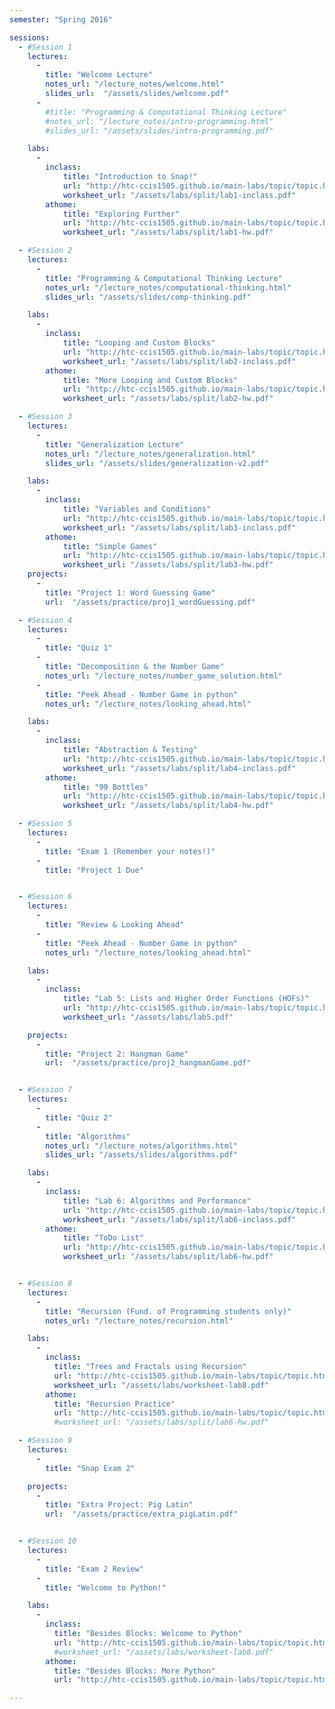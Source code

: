 ```yaml
---
semester: "Spring 2016"

sessions:
  - #Session 1
    lectures:
      -
        title: "Welcome Lecture"
        notes_url: "/lecture_notes/welcome.html"
        slides_url:  "/assets/slides/welcome.pdf"
      -
        #title: "Programming & Computational Thinking Lecture"
        #notes_url: "/lecture_notes/intro-programming.html"
        #slides_url: "/assets/slides/intro-programming.pdf"

    labs:
      -
        inclass:
            title: "Introduction to Snap!"
            url: "http://htc-ccis1505.github.io/main-labs/topic/topic.html?topic=htc_fund/intro_pair/1-introduction-v2.topic&course=htc_s16.html"
            worksheet_url: "/assets/labs/split/lab1-inclass.pdf"
        athome:
            title: "Exploring Further"
            url: "http://htc-ccis1505.github.io/main-labs/topic/topic.html?topic=htc_fund/intro_pair/1-intro-hw.topic&course=htc_s16.html"
            worksheet_url: "/assets/labs/split/lab1-hw.pdf"

  - #Session 2
    lectures:
      -
        title: "Programming & Computational Thinking Lecture"
        notes_url: "/lecture_notes/computational-thinking.html"
        slides_url: "/assets/slides/comp-thinking.pdf"

    labs:
      -
        inclass:
            title: "Looping and Custom Blocks"
            url: "http://htc-ccis1505.github.io/main-labs/topic/topic.html?topic=htc_fund/intro_pair/2-loops-blocks.topic&course=htc_s16.html"
            worksheet_url: "/assets/labs/split/lab2-inclass.pdf"
        athome:
            title: "More Looping and Custom Blocks"
            url: "http://htc-ccis1505.github.io/main-labs/topic/topic.html?topic=htc_fund/intro_pair/2-loops-blocks-hw.topic&course=htc_s16.html"
            worksheet_url: "/assets/labs/split/lab2-hw.pdf"

  - #Session 3
    lectures:
      -
        title: "Generalization Lecture"
        notes_url: "/lecture_notes/generalization.html"
        slides_url: "/assets/slides/generalization-v2.pdf"

    labs:
      -
        inclass:
            title: "Variables and Conditions"
            url: "http://htc-ccis1505.github.io/main-labs/topic/topic.html?topic=htc_fund/intro_pair/3-conditionals-v2.topic&course=htc_s16.html"
            worksheet_url: "/assets/labs/split/lab3-inclass.pdf"
        athome:
            title: "Simple Games"
            url: "http://htc-ccis1505.github.io/main-labs/topic/topic.html?topic=htc_fund/intro_pair/3-conditionals-hw.topic&course=htc_s16.html"
            worksheet_url: "/assets/labs/split/lab3-hw.pdf"
    projects:
      -
        title: "Project 1: Word Guessing Game"
        url:  "/assets/practice/proj1_wordGuessing.pdf"

  - #Session 4
    lectures:
      -
        title: "Quiz 1"
      -
        title: "Decomposition & the Number Game"
        notes_url: "/lecture_notes/number_game_solution.html"
      -
        title: "Peek Ahead - Number Game in python"
        notes_url: "/lecture_notes/looking_ahead.html"

    labs:
      -
        inclass:
            title: "Abstraction & Testing"
            url: "http://htc-ccis1505.github.io/main-labs/topic/topic.html?topic=htc_fund/intro_pair/4-abstraction-testing-v2.topic&course=htc_s16.html"
            worksheet_url: "/assets/labs/split/lab4-inclass.pdf"
        athome:
            title: "99 Bottles"
            url: "http://htc-ccis1505.github.io/main-labs/topic/topic.html?topic=htc_fund/intro_pair/99-bottles-hw.topic&course=htc_s16.html"
            worksheet_url: "/assets/labs/split/lab4-hw.pdf"

  - #Session 5
    lectures:
      -
        title: "Exam 1 (Remember your notes!)"
      -
        title: "Project 1 Due"


  - #Session 6
    lectures:
      -
        title: "Review & Looking Ahead"
      -
        title: "Peek Ahead - Number Game in python"
        notes_url: "/lecture_notes/looking_ahead.html"

    labs:
      -
        inclass:
            title: "Lab 5: Lists and Higher Order Functions (HOFs)"
            url: "http://htc-ccis1505.github.io/main-labs/topic/topic.html?topic=htc_fund/lists/lists-I.topic"
            worksheet_url: "/assets/labs/lab5.pdf"

    projects:
      -
        title: "Project 2: Hangman Game"
        url:  "/assets/practice/proj2_hangmanGame.pdf"


  - #Session 7
    lectures:
      -
        title: "Quiz 2"
      -
        title: "Algorithms"
        notes_url: "/lecture_notes/algorithms.html"
        slides_url: "/assets/slides/algorithms.pdf"

    labs:
      -
        inclass:
            title: "Lab 6: Algorithms and Performance"
            url: "http://htc-ccis1505.github.io/main-labs/topic/topic.html?topic=htc_fund/areas/algorithms.topic"
            worksheet_url: "/assets/labs/split/lab6-inclass.pdf"
        athome:
            title: "ToDo List"
            url: "http://htc-ccis1505.github.io/main-labs/topic/topic.html?topic=htc_fund/lists/todo-hw.topic"
            worksheet_url: "/assets/labs/split/lab6-hw.pdf"


  - #Session 8
    lectures:
      -
        title: "Recursion (Fund. of Programming students only)"
        notes_url: "/lecture_notes/recursion.html"

    labs:
      -
        inclass:
          title: "Trees and Fractals using Recursion"
          url: "http://htc-ccis1505.github.io/main-labs/topic/topic.html?topic=htc_fund/recursion/recursion-trees-fractals.topic&course=htc_s16.html&novideo&noreading&noassignment"
          worksheet_url: "/assets/labs/worksheet-lab8.pdf"
        athome:
          title: "Recursion Practice"
          url: "http://htc-ccis1505.github.io/main-labs/topic/topic.html?topic=htc_fund/recursion/recursion-practice.topic&course=htc_s16.html&novideo&noreading&noassignment"
          #worksheet_url: "/assets/labs/split/lab6-hw.pdf"

  - #Session 9
    lectures:
      -
        title: "Snap Exam 2"

    projects:
      -
        title: "Extra Project: Pig Latin"
        url:  "/assets/practice/extra_pigLatin.pdf"


  - #Session 10
    lectures:
      -
        title: "Exam 2 Review"
      -
        title: "Welcome to Python!"

    labs:
      -
        inclass:
          title: "Besides Blocks: Welcome to Python"
          url: "http://htc-ccis1505.github.io/main-labs/topic/topic.html?topic=htc_fund/python/welcome.topic&course=htc_s16.html"
          #worksheet_url: "/assets/labs/worksheet-lab8.pdf"
        athome:
          title: "Besides Blocks: More Python"
          url: "http://htc-ccis1505.github.io/main-labs/topic/topic.html?topic=htc_fund/python/welcome-hw.topic&course=htc_s16.html"

---
```

